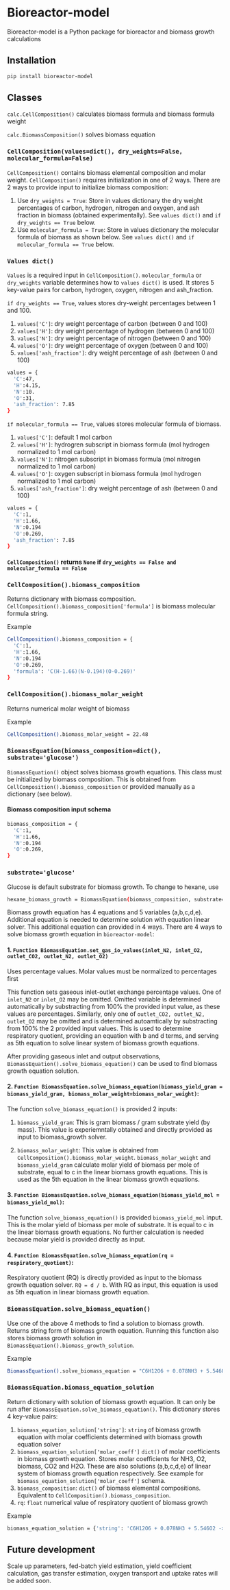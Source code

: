 # Bioreactor-model
Bioreactor-model is a Python package for bioreactor and biomass growth calculations

## Installation

```bash
pip install bioreactor-model
```

## Classes
`calc.CellComposition()` calculates biomass formula and biomass formula weight

`calc.BiomassComposition()` solves biomass equation

### `CellComposition(values=dict(), dry_weights=False, molecular_formula=False)`
`CellComposition()` contains biomass elemental composition and molar weight. `CellComposition()` requires initialization in one of 2 ways. There are 2 ways to provide input to initialize biomass composition:

1. Use `dry_weights = True`: Store in values dictionary the dry weight percentages of carbon, hydrogen, nitrogen and oxygen, and ash fraction in biomass (obtained experimentally). See `values dict()` and `if dry_weights == True` below.  
2. Use `molecular_formula = True`: Store in values dictionary the molecular formula of biomass as shown below. See `values dict()` and `if molecular_formula == True` below. 

### `Values dict()`
`Values` is a required input in `CellComposition()`. `molecular_formula` or `dry_weights` variable determines how to `values dict()` is used. It stores 5 key-value pairs for carbon, hydrogen, oxygen, nitrogen and ash_fraction.

`if dry_weights == True`, values stores dry-weight percentages between 1 and 100.
1. `values['C']`: dry weight percentage of carbon (between 0 and 100)
2. `values['H']`: dry weight percentage of hydrogen (between 0 and 100)
3. `values['N']`: dry weight percentage of nitrogen (between 0 and 100)
4. `values['O']`: dry weight percentage of oxygen (between 0 and 100)
5. `values['ash_fraction']`: dry weight percentage of ash (between 0 and 100)

```bash
values = {
  'C':47,
  'H':4.15,
  'N':10.
  'O':31,
  'ash_fraction': 7.85
}
```

`if molecular_formula == True`, values stores molecular formula of biomass.
1. `values['C']`: default 1 mol carbon
2. `values['H']`: hydrogren subscript in biomass formula (mol hydrogen normalized to 1 mol carbon)
3. `values['N']`: nitrogen subscript in biomass formula (mol nitrogen normalized to 1 mol carbon)
4. `values['O']`: oxygen subscript in biomass formula (mol hydrogen normalized to 1 mol carbon)
5. `values['ash_fraction']`: dry weight percentage of ash (between 0 and 100)

```bash
values = {
  'C':1,
  'H':1.66,
  'N':0.194
  'O':0.269,
  'ash_fraction': 7.85
}
```

#### `CellComposition()` returns `None` if `dry_weights == False and molecular_formula == False`

### `CellComposition().biomass_composition`
Returns dictionary with biomass composition. `CellComposition().biomass_composition['formula']` is biomass molecular formula string.

Example

```bash
CellComposition().biomass_composition = {
  'C':1,
  'H':1.66,
  'N':0.194
  'O':0.269,
  'formula': 'C(H-1.66)(N-0.194)(O-0.269)'
}
```

### `CellComposition().biomass_molar_weight`
Returns numerical molar weight of biomass

Example

```bash
CellComposition().biomass_molar_weight = 22.48
```

### `BiomassEquation(biomass_composition=dict(), substrate='glucose')`
`BiomassEquation()` object solves biomass growth equations. This class must be initialized by biomass composition. This is obtained from `CellComposition().biomass_composition` or provided manually as a dictionary (see below).

#### Biomass composition input schema

```bash
biomass_composition = {
  'C':1,
  'H':1.66,
  'N':0.194
  'O':0.269,
}
```

### `substrate='glucose'`
Glucose is default substrate for biomass growth. To change to hexane, use
```bash
hexane_biomass_growth = BiomassEquation(biomass_composition, substrate='hexane')
```

Biomass growth equation has 4 equations and 5 variables (a,b,c,d,e). Additional equation is needed to determine solution with equation linear solver. This additional equation can provided in 4 ways. There are 4 ways to solve biomass growth equation in `bioreactor-model`:

#### 1. `Function BiomassEquation.set_gas_io_values(inlet_N2, inlet_O2, outlet_CO2, outlet_N2, outlet_O2)`
Uses percentage values. Molar values must be normalized to percentages first

This function sets gaseous inlet-outlet exchange percentage values. One of `inlet_N2` or `inlet_O2` may be omitted. Omitted variable is determined automatically by substracting from 100% the provided input value, as these values are percentages. Similarly, only one of `outlet_CO2, outlet_N2, outlet_O2` may be omitted and is determined autoamtically by substracting from 100% the 2 provided input values. This is used to determine respiratory quotient, providing an equation with b and d terms, and serving as 5th equation to solve linear system of biomass growth equations.

After providing gaseous inlet and output observations, `BiomassEquation().solve_biomass_equation()` can be used to find biomass growth equation solution.

#### 2. `Function BiomassEquation.solve_biomass_equation(biomass_yield_gram = biomass_yield_gram, biomass_molar_weight=biomass_molar_weight)`:

The function `solve_biomass_equation()` is provided 2 inputs:
1. `biomass_yield_gram`: This is gram biomass / gram substrate yield (by mass). This value is experiemntally obtained and directly provided as input to biomass_growth solver.
 
2. `biomass_molar_weight`: This value is obtained from `CellComposition().biomass_molar_weight`. `biomass_molar_weight` and `biomass_yield_gram` calculate molar yield of biomass per mole of substrate, equal to c in the linear biomass growth equations. This is used as the 5th equation in the linear biomass growth equations.

#### 3. `Function BiomassEquation.solve_biomass_equation(biomass_yield_mol = biomass_yield_mol)`:   

The function `solve_biomass_equation()` is provided `biomass_yield_mol` input. This is the molar yield of biomass per mole of substrate. It is equal to c in the linear biomass growth equations. No further calculation is needed because molar yield is provided directly as input.

#### 4. `Function BiomassEquation.solve_biomass_equation(rq = respiratory_quotient)`:

Respiratory quotient (RQ) is directly provided as input to the biomass growth equation solver. `RQ = d / b`. With RQ as input, this equation is used as 5th equation in linear biomass growth equation.

### `BiomassEquation.solve_biomass_equation()`

Use one of the above 4 methods to find a solution to biomass growth. Returns string form of biomass growth equation. Running this function also stores biomass growth solution in `BiomassEquation().biomass_growth_solution`.

Example

```bash
BiomassEquation().solve_biomass_equation = "C6H12O6 + 0.078NH3 + 5.546O2 -> 0.4C(H-1.660)(N-0.194)(O-0.269) + 5.6CO2 + 5.784H2O"
```

### `BiomassEquation.biomass_equation_solution`

Return dictionary with solution of biomass growth equation. It can only be run after `BiomassEquation.solve_biomass_equation()`. This dictionary stores 4 key-value pairs:

1. `biomass_equation_solution['string']`: `string` of biomass growth equation with molar coefficients determined with biomass growth equation solver
2. `biomass_equation_solution['molar_coeff']` `dict()` of molar coefficients in biomass growth equation. Stores molar coefficients for NH3, O2, biomass, CO2 and H2O. These are also solutions (a,b,c,d,e) of linear system of biomass growth equation respectively. See example for `biomass_equation_solution['molar_coeff']` schema.
3. `biomass_composition`: `dict()` of biomass elemental compositions. Equivalent to `CellComposition().biomass_composition`.
4. `rq`: `float` numerical value of respiratory quotient of biomass growth

Example

```bash
biomass_equation_solution = {'string': 'C6H12O6 + 0.078NH3 + 5.546O2 -> 0.4C(H-1.660)(N-0.194)(O-0.269) + 5.6CO2 + 5.784H2O', 'molar_coeff': {'NH3': 0.078, 'O2': 5.546, 'biomass': 0.4, 'CO2': 5.6, 'H2O': 5.784}, 'biomass_composition': {'C': 1, 'H': 1.66, 'N': 0.194, 'O': 0.269, 'formula': 'C(H-1.660)(N-0.194)(O-0.269)'}, 'rq': 1.01}
```

## Future development


Scale up parameters, fed-batch yield estimation, yield coefficient calculation, gas transfer estimation, oxygen transport and uptake rates will be added soon.











